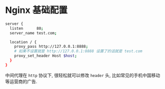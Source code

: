 # Nginx 基础配置

```bash
server {
  listen      80;
  server_name test.com;

  location / {
    proxy_pass http://127.0.0.1:8888;
    # 如果不设置就是 http://127.0.0.1:8888 设置了的话就是 test.com
    proxy_set_header Host $host;
  }
}
```

中间代理在 `http` 协议下, 很轻松就可以修改 `header` 头, 比如常见的手机中国移动等运营商的广告.